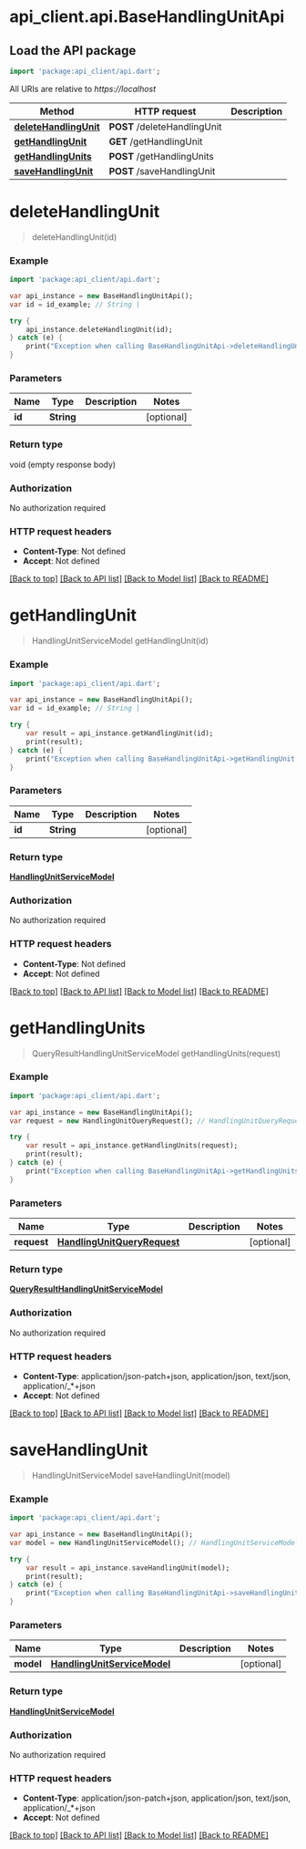 # api_client.api.BaseHandlingUnitApi

## Load the API package
```dart
import 'package:api_client/api.dart';
```

All URIs are relative to *https://localhost*

Method | HTTP request | Description
------------- | ------------- | -------------
[**deleteHandlingUnit**](BaseHandlingUnitApi.md#deleteHandlingUnit) | **POST** /deleteHandlingUnit | 
[**getHandlingUnit**](BaseHandlingUnitApi.md#getHandlingUnit) | **GET** /getHandlingUnit | 
[**getHandlingUnits**](BaseHandlingUnitApi.md#getHandlingUnits) | **POST** /getHandlingUnits | 
[**saveHandlingUnit**](BaseHandlingUnitApi.md#saveHandlingUnit) | **POST** /saveHandlingUnit | 


# **deleteHandlingUnit**
> deleteHandlingUnit(id)



### Example 
```dart
import 'package:api_client/api.dart';

var api_instance = new BaseHandlingUnitApi();
var id = id_example; // String | 

try { 
    api_instance.deleteHandlingUnit(id);
} catch (e) {
    print("Exception when calling BaseHandlingUnitApi->deleteHandlingUnit: $e\n");
}
```

### Parameters

Name | Type | Description  | Notes
------------- | ------------- | ------------- | -------------
 **id** | **String**|  | [optional] 

### Return type

void (empty response body)

### Authorization

No authorization required

### HTTP request headers

 - **Content-Type**: Not defined
 - **Accept**: Not defined

[[Back to top]](#) [[Back to API list]](../README.md#documentation-for-api-endpoints) [[Back to Model list]](../README.md#documentation-for-models) [[Back to README]](../README.md)

# **getHandlingUnit**
> HandlingUnitServiceModel getHandlingUnit(id)



### Example 
```dart
import 'package:api_client/api.dart';

var api_instance = new BaseHandlingUnitApi();
var id = id_example; // String | 

try { 
    var result = api_instance.getHandlingUnit(id);
    print(result);
} catch (e) {
    print("Exception when calling BaseHandlingUnitApi->getHandlingUnit: $e\n");
}
```

### Parameters

Name | Type | Description  | Notes
------------- | ------------- | ------------- | -------------
 **id** | **String**|  | [optional] 

### Return type

[**HandlingUnitServiceModel**](HandlingUnitServiceModel.md)

### Authorization

No authorization required

### HTTP request headers

 - **Content-Type**: Not defined
 - **Accept**: Not defined

[[Back to top]](#) [[Back to API list]](../README.md#documentation-for-api-endpoints) [[Back to Model list]](../README.md#documentation-for-models) [[Back to README]](../README.md)

# **getHandlingUnits**
> QueryResultHandlingUnitServiceModel getHandlingUnits(request)



### Example 
```dart
import 'package:api_client/api.dart';

var api_instance = new BaseHandlingUnitApi();
var request = new HandlingUnitQueryRequest(); // HandlingUnitQueryRequest | 

try { 
    var result = api_instance.getHandlingUnits(request);
    print(result);
} catch (e) {
    print("Exception when calling BaseHandlingUnitApi->getHandlingUnits: $e\n");
}
```

### Parameters

Name | Type | Description  | Notes
------------- | ------------- | ------------- | -------------
 **request** | [**HandlingUnitQueryRequest**](HandlingUnitQueryRequest.md)|  | [optional] 

### Return type

[**QueryResultHandlingUnitServiceModel**](QueryResultHandlingUnitServiceModel.md)

### Authorization

No authorization required

### HTTP request headers

 - **Content-Type**: application/json-patch+json, application/json, text/json, application/_*+json
 - **Accept**: Not defined

[[Back to top]](#) [[Back to API list]](../README.md#documentation-for-api-endpoints) [[Back to Model list]](../README.md#documentation-for-models) [[Back to README]](../README.md)

# **saveHandlingUnit**
> HandlingUnitServiceModel saveHandlingUnit(model)



### Example 
```dart
import 'package:api_client/api.dart';

var api_instance = new BaseHandlingUnitApi();
var model = new HandlingUnitServiceModel(); // HandlingUnitServiceModel | 

try { 
    var result = api_instance.saveHandlingUnit(model);
    print(result);
} catch (e) {
    print("Exception when calling BaseHandlingUnitApi->saveHandlingUnit: $e\n");
}
```

### Parameters

Name | Type | Description  | Notes
------------- | ------------- | ------------- | -------------
 **model** | [**HandlingUnitServiceModel**](HandlingUnitServiceModel.md)|  | [optional] 

### Return type

[**HandlingUnitServiceModel**](HandlingUnitServiceModel.md)

### Authorization

No authorization required

### HTTP request headers

 - **Content-Type**: application/json-patch+json, application/json, text/json, application/_*+json
 - **Accept**: Not defined

[[Back to top]](#) [[Back to API list]](../README.md#documentation-for-api-endpoints) [[Back to Model list]](../README.md#documentation-for-models) [[Back to README]](../README.md)

